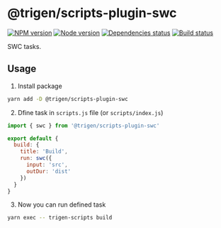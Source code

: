 # @trigen/scripts-plugin-swc

[![NPM version][npm]][npm-url]
[![Node version][node]][node-url]
[![Dependencies status][deps]][deps-url]
[![Build status][build]][build-url]

[npm]: https://img.shields.io/npm/v/%40trigen/scripts-plugin-swc.svg
[npm-url]: https://www.npmjs.com/package/@trigen/scripts-plugin-swc

[node]: https://img.shields.io/node/v/%40trigen/scripts-plugin-swc.svg
[node-url]: https://nodejs.org

[deps]: https://david-dm.org/TrigenSoftware/scripts.svg?path=packages/scripts-plugin-swc
[deps-url]: https://david-dm.org/TrigenSoftware/scripts?path=packages/scripts-plugin-swc

[build]: https://img.shields.io/github/workflow/status/TrigenSoftware/scripts/CI.svg
[build-url]: https://github.com/TrigenSoftware/scripts/actions

SWC tasks.

## Usage

1. Install package

```bash
yarn add -D @trigen/scripts-plugin-swc
```

2. Dfine task in `scripts.js` file (or `scripts/index.js`)

```js
import { swc } from '@trigen/scripts-plugin-swc'

export default {
  build: {
    title: 'Build',
    run: swc({
      input: 'src',
      outDur: 'dist'
    })
  }
}
```

3. Now you can run defined task

```bash
yarn exec -- trigen-scripts build
```

